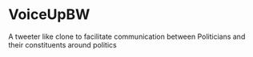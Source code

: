 # VoiceUpBW
A tweeter like clone to facilitate communication between Politicians and their constituents around politics
